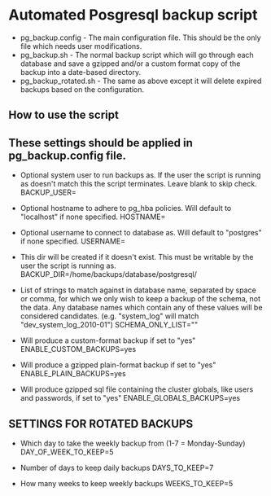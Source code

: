 # Automated Posgresql backup script

* pg_backup.config - The main configuration file. This should be the only file which needs user modifications.
* pg_backup.sh - The normal backup script which will go through each database and save a gzipped and/or a custom format copy of the backup into a date-based directory.
* pg_backup_rotated.sh - The same as above except it will delete expired backups based on the configuration.

## How to use the script

## These settings should be applied in pg_backup.config file.

- Optional system user to run backups as.  If the user the script is running as doesn't match this the script terminates.  Leave blank to skip check.
BACKUP_USER=
 
- Optional hostname to adhere to pg_hba policies.  Will default to "localhost" if none specified.
HOSTNAME=
 
- Optional username to connect to database as.  Will default to "postgres" if none specified.
USERNAME=
 
- This dir will be created if it doesn't exist.  This must be writable by the user the script is running as.
BACKUP_DIR=/home/backups/database/postgresql/
 
- List of strings to match against in database name, separated by space or comma, for which we only wish to keep a backup of the schema, not the data. Any database names which contain any of these values will be considered candidates. (e.g. "system_log" will match "dev_system_log_2010-01")
SCHEMA_ONLY_LIST=""
 
- Will produce a custom-format backup if set to "yes"
ENABLE_CUSTOM_BACKUPS=yes
 
- Will produce a gzipped plain-format backup if set to "yes"
ENABLE_PLAIN_BACKUPS=yes
 
- Will produce gzipped sql file containing the cluster globals, like users and passwords, if set to "yes"
ENABLE_GLOBALS_BACKUPS=yes
 
 
## SETTINGS FOR ROTATED BACKUPS ####
 
- Which day to take the weekly backup from (1-7 = Monday-Sunday)
DAY_OF_WEEK_TO_KEEP=5
 
- Number of days to keep daily backups
DAYS_TO_KEEP=7
 
- How many weeks to keep weekly backups
WEEKS_TO_KEEP=5
